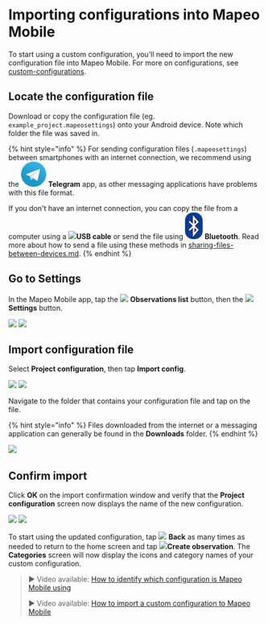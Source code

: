 # Importing configurations into Mapeo Mobile

To start using a custom configuration, you'll need to import the new configuration file into Mapeo Mobile. For more on configurations, see [custom-configurations](../customization-options/custom-configurations/ "mention").

## Locate the configuration file

Download or copy the configuration file (eg. `example_project.mapeosettings`) onto your Android device. Note which folder the file was saved in.

{% hint style="info" %}
For sending configuration files (`.mapeosettings`) between smartphones with an internet connection, we recommend using the ![](../../.gitbook/assets/Telegram-logo.png) **Telegram** app, as other messaging applications have problems with this file format.&#x20;



If you don't have an internet connection, you can copy the file from a computer using a ![](../../.gitbook/assets/USB\_cable.png)**USB cable** or send the file using ![](../../.gitbook/assets/bluetooth.jpg) **Bluetooth**. Read more about how to send a file using these methods in [sharing-files-between-devices.md](../troubleshooting/sharing-files-between-devices.md "mention").
{% endhint %}

## Go to Settings

In the Mapeo Mobile app, tap the ![](<../../.gitbook/assets/app icons\_observation-list\_35px.png>) **Observations list** button, then the ![](../../.gitbook/assets/app\_icons\_Settings.png) **Settings** button.



![](../../.gitbook/assets/Homescreen-Observations\_list\_button.jpg) ![](../../.gitbook/assets/Observations\_list\_screen.jpg)

## Import configuration file

Select **Project configuration**, then tap **Import config**.

![](../../.gitbook/assets/Mm\_Settings\_screen\_Project\_config.jpg) ![](../../.gitbook/assets/Mm\_Project\_config\_screen-import\_config\_button.jpg)

Navigate to the folder that contains your configuration file and tap on the file.

{% hint style="info" %}
Files downloaded from the internet or a messaging application can generally be found in the **Downloads** folder.
{% endhint %}

![](../../.gitbook/assets/Import\_config\_downloads\_screen.jpg)

## Confirm import

Click **OK** on the import confirmation window and verify that the **Project configuration** screen now displays the name of the new configuration.

![](../../.gitbook/assets/Mm\_config\_import\_confirmation.jpg) ![](../../.gitbook/assets/Mm\_Project\_config\_screen\_IMW-config.jpg)

To start using the updated configuration, tap ![](../../.gitbook/assets/app\_icons\_back\_arrow.png) **Back** as many times as needed to return to the home screen and tap ![](../../.gitbook/assets/create\_observation.png)**Create observation**. The **Categories** screen will now display the icons and category names of your custom configuration.

> ▶ Video available: [How to identify which configuration is Mapeo Mobile using](https://www.youtube.com/watch?v=SaSxCBGjZiM\&list=PLI10lL3Yr-k2MUMquVTaQxZoiQqfT\_eID\&index=6\&t=65s)
>
> ▶ Video available: [How to import a custom configuration to Mapeo Mobile](https://www.youtube.com/watch?v=PNodALVTG5w\&list=PLI10lL3Yr-k2MUMquVTaQxZoiQqfT\_eID\&index=7\&t=20s)
